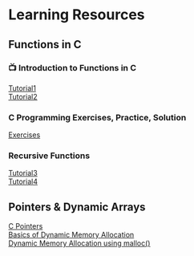 # Learning Resources 

## Functions in C

### 📺 Introduction to Functions in C
[Tutorial1](https://www.youtube.com/watch?v=3lqgdqoY83o) </br>
[Tutorial2](https://www.youtube.com/watch?v=NGQoKF2Ggt8)

### C Programming Exercises, Practice, Solution 
[Exercises](https://www.w3resource.com/c-programming-exercises/function/index.php#google_vignette)

### Recursive Functions
[Tutorial3](https://www.youtube.com/watch?v=ggk7HbcnLG8) </br>
[Tutorial4](https://www.youtube.com/watch?v=STWnc6ZY2fw)

## Pointers & Dynamic Arrays
[C Pointers](https://www.youtube.com/watch?v=DplxIq0mc_Y) </br>
[Basics of Dynamic Memory Allocation](https://www.youtube.com/watch?v=udfbq4M2Kfc) </br>
[Dynamic Memory Allocation using malloc()](https://www.youtube.com/watch?v=Vch7_YeGKH4) </br>




